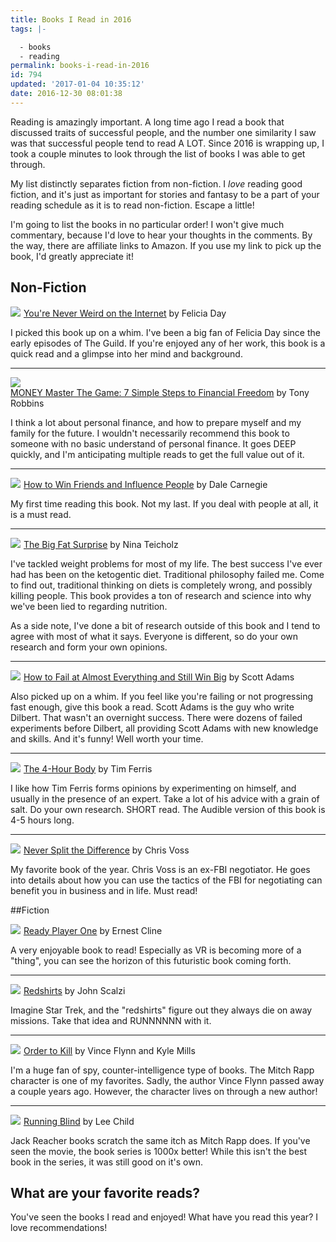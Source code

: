 ```yaml
---
title: Books I Read in 2016
tags: |-

  - books
  - reading
permalink: books-i-read-in-2016
id: 794
updated: '2017-01-04 10:35:12'
date: 2016-12-30 08:01:38
---
```


Reading is amazingly important.  A long time ago I read a book that discussed traits of successful people, and the number one similarity I saw was that successful people tend to read A LOT.  Since 2016 is wrapping up, I took a couple minutes to look through the list of books I was able to get through.  

My list distinctly separates fiction from non-fiction.  I *love* reading good fiction, and it's just as important for stories and fantasy to be a part of your reading schedule as it is to read non-fiction.  Escape a little!

I'm going to list the books in no particular order!  I won't give much commentary, because I'd love to hear your thoughts in the comments.  By the way, there are affiliate links to Amazon.  If you use my link to pick up the book, I'd greatly appreciate it!

## Non-Fiction
<a href="https://www.amazon.com/Youre-Never-Weird-Internet-Almost/dp/147678566X/ref=as_li_ss_il?s=books&ie=UTF8&qid=1483102970&sr=1-1&keywords=you're+never+weird+on+the+internet&linkCode=li3&tag=kevgr-20&linkId=96f4d3d82c8a495592683c8c930e7488" target="_blank"><img border="0" src="//ws-na.amazon-adsystem.com/widgets/q?_encoding=UTF8&ASIN=147678566X&Format=_SL250_&ID=AsinImage&MarketPlace=US&ServiceVersion=20070822&WS=1&tag=kevgr-20" ></a><img src="https://ir-na.amazon-adsystem.com/e/ir?t=kevgr-20&l=li3&o=1&a=147678566X" width="1" height="1" border="0" alt="" style="border:none !important; margin:0px !important;" />
[You're Never Weird on the Internet](http://amzn.to/2iM7eVY) by Felicia Day

I picked this book up on a whim. I've been a big fan of Felicia Day since the early episodes of The Guild.  If you're enjoyed any of her work, this book is a quick read and a glimpse into her mind and background.

* * *

<a href="https://www.amazon.com/MONEY-Master-Game-Financial-Freedom/dp/1476757801/ref=as_li_ss_il?s=books&ie=UTF8&qid=1483115121&sr=1-1&keywords=MONEY+Master+The+Game:+7+Simple+Steps+to+Financial+Freedom&linkCode=li3&tag=kevgr-20&linkId=ff6c56350e63fa154e5d48bb1cc59f28" target="_blank"><img border="0" src="//ws-na.amazon-adsystem.com/widgets/q?_encoding=UTF8&ASIN=1476757801&Format=_SL250_&ID=AsinImage&MarketPlace=US&ServiceVersion=20070822&WS=1&tag=kevgr-20" ></a><img src="https://ir-na.amazon-adsystem.com/e/ir?t=kevgr-20&l=li3&o=1&a=1476757801" width="1" height="1" border="0" alt="" style="border:none !important; margin:0px !important;" />  
[MONEY Master The Game: 7 Simple Steps to Financial Freedom](http://amzn.to/2iLWcjI) by Tony Robbins

I think a lot about personal finance, and how to prepare myself and my family for the future.  I wouldn't necessarily recommend this book to someone with no basic understand of personal finance.  It goes DEEP quickly, and I'm anticipating multiple reads to get the full value out of it.

* * *

<a href="https://www.amazon.com/How-Win-Friends-Influence-People/dp/0671027034/ref=as_li_ss_il?s=books&ie=UTF8&qid=1483115143&sr=1-1&keywords=how+to+win+friends+and+influence+people&linkCode=li3&tag=kevgr-20&linkId=e7e4b0066cd5d2881f091637361d315a" target="_blank"><img border="0" src="//ws-na.amazon-adsystem.com/widgets/q?_encoding=UTF8&ASIN=0671027034&Format=_SL250_&ID=AsinImage&MarketPlace=US&ServiceVersion=20070822&WS=1&tag=kevgr-20" ></a><img src="https://ir-na.amazon-adsystem.com/e/ir?t=kevgr-20&l=li3&o=1&a=0671027034" width="1" height="1" border="0" alt="" style="border:none !important; margin:0px !important;" />
[How to Win Friends and Influence People](http://amzn.to/2hzRDLD) by Dale Carnegie

My first time reading this book.  Not my last.  If you deal with people at all, it is a must read.

* * *

<a href="https://www.amazon.com/Big-Fat-Surprise-Butter-Healthy/dp/1451624433/ref=as_li_ss_il?s=books&ie=UTF8&qid=1483115176&sr=1-1&keywords=the+big+fat+surprise&linkCode=li3&tag=kevgr-20&linkId=cb69ce6c498a31500b928d2696f9cdce" target="_blank"><img border="0" src="//ws-na.amazon-adsystem.com/widgets/q?_encoding=UTF8&ASIN=1451624433&Format=_SL250_&ID=AsinImage&MarketPlace=US&ServiceVersion=20070822&WS=1&tag=kevgr-20" ></a><img src="https://ir-na.amazon-adsystem.com/e/ir?t=kevgr-20&l=li3&o=1&a=1451624433" width="1" height="1" border="0" alt="" style="border:none !important; margin:0px !important;" />
[The Big Fat Surprise](http://amzn.to/2hzXFfa) by Nina Teicholz

I've tackled weight problems for most of my life.  The best success I've ever had has been on the ketogentic diet.  Traditional philosophy failed me.  Come to find out, traditional thinking on diets is completely wrong, and possibly killing people.  This book provides a ton of research and science into why we've been lied to regarding nutrition.  

As a side note, I've done a bit of research outside of this book and I tend to agree with most of what it says.  Everyone is different, so do your own research and form your own opinions.

----

<a href="https://www.amazon.com/How-Fail-Almost-Everything-Still/dp/1591847745/ref=as_li_ss_il?s=books&ie=UTF8&qid=1483115256&sr=1-1&keywords=How+to+Fail+at+Almost+Everything+and+Still+Win+Big&linkCode=li3&tag=kevgr-20&linkId=9e68e33e6e50841bb6033aa2805d1074" target="_blank"><img border="0" src="//ws-na.amazon-adsystem.com/widgets/q?_encoding=UTF8&ASIN=1591847745&Format=_SL250_&ID=AsinImage&MarketPlace=US&ServiceVersion=20070822&WS=1&tag=kevgr-20" ></a><img src="https://ir-na.amazon-adsystem.com/e/ir?t=kevgr-20&l=li3&o=1&a=1591847745" width="1" height="1" border="0" alt="" style="border:none !important; margin:0px !important;" />
[How to Fail at Almost Everything and Still Win Big](http://amzn.to/2iNicim) by Scott Adams

Also picked up on a whim.  If you feel like you're failing or not progressing fast enough, give this book a read.  Scott Adams is the guy who write Dilbert.  That wasn't an overnight success.  There were dozens of failed experiments before Dilbert, all providing Scott Adams with new knowledge and skills.  And it's funny!  Well worth your time.

* * *

<a href="https://www.amazon.com/Hour-Body-Uncommon-Incredible-Superhuman/dp/030746363X/ref=as_li_ss_il?s=books&ie=UTF8&qid=1483115280&sr=1-1&keywords=The+4-Hour+Body&linkCode=li3&tag=kevgr-20&linkId=e5a24cc60d496241408a5979d89491c8" target="_blank"><img border="0" src="//ws-na.amazon-adsystem.com/widgets/q?_encoding=UTF8&ASIN=030746363X&Format=_SL250_&ID=AsinImage&MarketPlace=US&ServiceVersion=20070822&WS=1&tag=kevgr-20" ></a><img src="https://ir-na.amazon-adsystem.com/e/ir?t=kevgr-20&l=li3&o=1&a=030746363X" width="1" height="1" border="0" alt="" style="border:none !important; margin:0px !important;" />
[The 4-Hour Body](http://amzn.to/2iMEuN6) by Tim Ferris

I like how Tim Ferris forms opinions by experimenting on himself, and usually in the presence of an expert.  Take a lot of his advice with a grain of salt.  Do your own research.  SHORT read.  The Audible version of this book is 4-5 hours long.  

* * *

<a href="https://www.amazon.com/Never-Split-Difference-Negotiating-Depended/dp/0062407805/ref=as_li_ss_il?s=books&ie=UTF8&qid=1483115304&sr=1-1&keywords=Never+Split+the+Difference&linkCode=li3&tag=kevgr-20&linkId=110675e5c1c61d5dc4c1d7eaa374bada" target="_blank"><img border="0" src="//ws-na.amazon-adsystem.com/widgets/q?_encoding=UTF8&ASIN=0062407805&Format=_SL250_&ID=AsinImage&MarketPlace=US&ServiceVersion=20070822&WS=1&tag=kevgr-20" ></a><img src="https://ir-na.amazon-adsystem.com/e/ir?t=kevgr-20&l=li3&o=1&a=0062407805" width="1" height="1" border="0" alt="" style="border:none !important; margin:0px !important;" />
[Never Split the Difference](http://amzn.to/2hCtDJw) by Chris Voss

My favorite book of the year.  Chris Voss is an ex-FBI negotiator.  He goes into details about how you can use the tactics of the FBI for negotiating can benefit you in business and in life.  Must read!

##Fiction

<a href="https://www.amazon.com/Ready-Player-One-Ernest-Cline/dp/0307887448/ref=as_li_ss_il?s=books&ie=UTF8&qid=1483115364&sr=1-1&keywords=ready+player+one&linkCode=li3&tag=kevgr-20&linkId=a431dc509092c9db8e33c3631c324021" target="_blank"><img border="0" src="//ws-na.amazon-adsystem.com/widgets/q?_encoding=UTF8&ASIN=0307887448&Format=_SL250_&ID=AsinImage&MarketPlace=US&ServiceVersion=20070822&WS=1&tag=kevgr-20" ></a><img src="https://ir-na.amazon-adsystem.com/e/ir?t=kevgr-20&l=li3&o=1&a=0307887448" width="1" height="1" border="0" alt="" style="border:none !important; margin:0px !important;" />
[Ready Player One](http://amzn.to/2hAc9eX) by Ernest Cline

A very enjoyable book to read!  Especially as VR is becoming more of a "thing", you can see the horizon of this futuristic book coming forth.

* * *

<a href="https://www.amazon.com/Redshirts-Novel-Three-John-Scalzi/dp/0765334798/ref=as_li_ss_il?s=books&ie=UTF8&qid=1483115388&sr=1-1&keywords=Redshirts&linkCode=li3&tag=kevgr-20&linkId=8898f86ce069c70d2dad554aade4f6e2" target="_blank"><img border="0" src="//ws-na.amazon-adsystem.com/widgets/q?_encoding=UTF8&ASIN=0765334798&Format=_SL250_&ID=AsinImage&MarketPlace=US&ServiceVersion=20070822&WS=1&tag=kevgr-20" ></a><img src="https://ir-na.amazon-adsystem.com/e/ir?t=kevgr-20&l=li3&o=1&a=0765334798" width="1" height="1" border="0" alt="" style="border:none !important; margin:0px !important;" />
[Redshirts](http://amzn.to/2hA3SYz) by John Scalzi

Imagine Star Trek, and the "redshirts" figure out they always die on away missions.  Take that idea and RUNNNNNN with it.

* * *

<a href="https://www.amazon.com/Order-Kill-Novel-Mitch-Rapp/dp/1476783489/ref=as_li_ss_il?s=books&ie=UTF8&qid=1483115416&sr=1-1&keywords=Order+to+Kill&linkCode=li3&tag=kevgr-20&linkId=7ab47e538ce1440b3c5907919a14f3df" target="_blank"><img border="0" src="//ws-na.amazon-adsystem.com/widgets/q?_encoding=UTF8&ASIN=1476783489&Format=_SL250_&ID=AsinImage&MarketPlace=US&ServiceVersion=20070822&WS=1&tag=kevgr-20" ></a><img src="https://ir-na.amazon-adsystem.com/e/ir?t=kevgr-20&l=li3&o=1&a=1476783489" width="1" height="1" border="0" alt="" style="border:none !important; margin:0px !important;" />
[Order to Kill](http://amzn.to/2iMLoC4) by Vince Flynn and Kyle Mills

I'm a huge fan of spy, counter-intelligence type of books.  The Mitch Rapp character is one of my favorites.  Sadly, the author Vince Flynn passed away a couple years ago.  However, the character lives on through a new author!

* * *

<a href="https://www.amazon.com/Running-Blind-Jack-Reacher-Novel/dp/0515143502/ref=as_li_ss_il?s=books&ie=UTF8&qid=1483115482&sr=1-1&keywords=Running+Blind&linkCode=li3&tag=kevgr-20&linkId=6b4fdc263981a50aaa5704c52770fa6e" target="_blank"><img border="0" src="//ws-na.amazon-adsystem.com/widgets/q?_encoding=UTF8&ASIN=0515143502&Format=_SL250_&ID=AsinImage&MarketPlace=US&ServiceVersion=20070822&WS=1&tag=kevgr-20" ></a><img src="https://ir-na.amazon-adsystem.com/e/ir?t=kevgr-20&l=li3&o=1&a=0515143502" width="1" height="1" border="0" alt="" style="border:none !important; margin:0px !important;" />
[Running Blind](http://amzn.to/2ifAjMC) by Lee Child

Jack Reacher books scratch the same itch as Mitch Rapp does.  If you've seen the movie, the book series is 1000x better!  While this isn't the best book in the series, it was still good on it's own.

## What are your favorite reads?
You've seen the books I read and enjoyed!  What have you read this year?  I love recommendations!